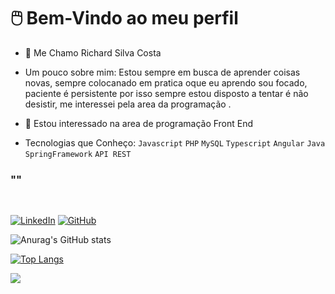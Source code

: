 # 🖱️ Bem-Vindo ao meu perfil
- 👋 Me Chamo Richard Silva Costa
- Um pouco sobre mim: Estou sempre em busca de aprender coisas novas, sempre colocanado
em pratica oque eu aprendo sou focado, paciente é persistente por isso sempre estou disposto
a tentar é não desistir, me interessei pela area da programação .

- 👀 Estou interessado na area de programação Front End
- Tecnologias que Conheço: `Javascript` `PHP` `MySQL` `Typescript`
`Angular` `Java` `SpringFramework` `API REST`

### ""
<br>

<a href="https://www.linkedin.com/in/richardsilva-front/">![LinkedIn](https://img.shields.io/badge/LinkedIn-3b49df?style=for-the-badge&logo=LinkedIn&logoColor=white)</a>
<a href="https://github.com/RiCharde16">![GitHub](https://img.shields.io/badge/GitHub-000?style=for-the-badge&logo=GitHub&logoColor=white)</a>

<div> 
  
  ![Anurag's GitHub stats](https://github-readme-stats.vercel.app/api?username=RiCharde16&show_icons=true&theme=radical)

  [![Top Langs](https://github-readme-stats.vercel.app/api/top-langs/?username=RiCharde16&layout=compact&theme=radical)](https://github.com/RiCharde16/github-readme-stats)
</div>

<div style="width: 100%">
  <img src="https://media.tenor.com/2MbU9-633q8AAAAC/jim-carrey-typing.gif" />
</div>

